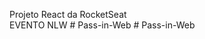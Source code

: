 Projeto React da RocketSeat<br/>
EVENTO NLW
#   P a s s - i n - W e b  
 #   P a s s - i n - W e b  
 